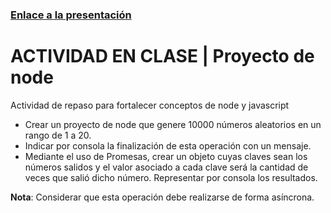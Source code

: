 ### [Enlace a la presentación](https://docs.google.com/presentation/d/1Ue3LTQUxuwKs4c80b71RL4cX5rzNpHwk5GxLkLc62zw/edit#slide=id.g1267f3579e2_0_77)

# ACTIVIDAD EN CLASE | Proyecto de node

Actividad de repaso para fortalecer conceptos de node y javascript

- Crear un proyecto de node que genere 10000 números aleatorios en un rango de 1 a 20. 
- Indicar por consola la finalización de esta operación con un mensaje.
- Mediante el uso de Promesas, crear un objeto cuyas claves sean los números salidos y el valor asociado a cada clave será la cantidad de veces que salió dicho número. Representar por consola los resultados.

**Nota**: Considerar que esta operación debe realizarse de forma asíncrona.

